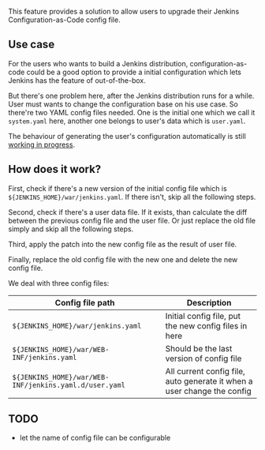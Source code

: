 This feature provides a solution to allow users to upgrade their Jenkins Configuration-as-Code config file.

## Use case

For the users who wants to build a Jenkins distribution, configuration-as-code could be a good
 option to provide a initial configuration which lets Jenkins has the feature of out-of-the-box.
 
But there's one problem here, after the Jenkins distribution runs for a while. User must wants to
 change the configuration base on his use case. So there're two YAML config files needed.
 One is the initial one which we call it `system.yaml` here, another one belongs to user's data
 which is `user.yaml`.
 
The behaviour of generating the user's configuration automatically is still
 [working in progress](https://github.com/jenkinsci/configuration-as-code-plugin/pull/1218).
 
## How does it work?

First, check if there's a new version of the initial config file which is
 `${JENKINS_HOME}/war/jenkins.yaml`. If there isn't, skip all the following steps.
 
Second, check if there's a user data file. If it exists, than calculate the diff between
 the previous config file and the user file. Or just replace the old file simply and skip
 all the following steps.
 
Third, apply the patch into the new config file as the result of user file.

Finally, replace the old config file with the new one and delete the new config file.

We deal with three config files:

|Config file path|Description|
|---|---|
|`${JENKINS_HOME}/war/jenkins.yaml`|Initial config file, put the new config files in here|
|`${JENKINS_HOME}/war/WEB-INF/jenkins.yaml`|Should be the last version of config file|
|`${JENKINS_HOME}/war/WEB-INF/jenkins.yaml.d/user.yaml`|All current config file, auto generate it when a user change the config|

## TODO

- let the name of config file can be configurable

